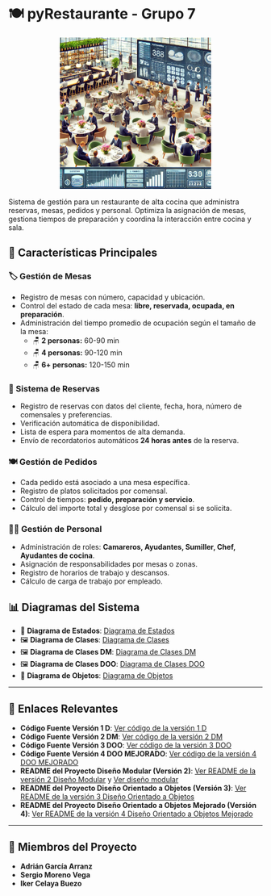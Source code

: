 # 🍽️ pyRestaurante - Grupo 7

<p align="center">
  <img src="/imagenRestaurante/restaurante.png" alt="Imagen Restaurante" width="300"/>
</p>

Sistema de gestión para un restaurante de alta cocina que administra reservas, mesas, pedidos y personal. 
Optimiza la asignación de mesas, gestiona tiempos de preparación y coordina la interacción entre cocina y sala.

## 📌 Características Principales

### 🏷️ Gestión de Mesas
- Registro de mesas con número, capacidad y ubicación.
- Control del estado de cada mesa: **libre, reservada, ocupada, en preparación**.
- Administración del tiempo promedio de ocupación según el tamaño de la mesa:
  - 🪑 **2 personas:** 60-90 min
  - 🪑 **4 personas:** 90-120 min
  - 🪑 **6+ personas:** 120-150 min

### 📆 Sistema de Reservas
- Registro de reservas con datos del cliente, fecha, hora, número de comensales y preferencias.
- Verificación automática de disponibilidad.
- Lista de espera para momentos de alta demanda.
- Envío de recordatorios automáticos **24 horas antes** de la reserva.

### 🍽️ Gestión de Pedidos
- Cada pedido está asociado a una mesa específica.
- Registro de platos solicitados por comensal.
- Control de tiempos: **pedido, preparación y servicio**.
- Cálculo del importe total y desglose por comensal si se solicita.

### 👨‍🍳 Gestión de Personal
- Administración de roles: **Camareros, Ayudantes, Sumiller, Chef, Ayudantes de cocina**.
- Asignación de responsabilidades por mesas o zonas.
- Registro de horarios de trabajo y descansos.
- Cálculo de carga de trabajo por empleado.

## 📊 Diagramas del Sistema

- 🔄 **Diagrama de Estados**: [Diagrama de Estados](/ModeloDeDominio/imagenes/DiagramaDeEstados.svg)
- 🖼️ **Diagrama de Clases**: [Diagrama de Clases](/ModeloDeDominio/imagenes/DiagramaDeClases.svg)
- 🖼️ **Diagrama de Clases DM**: [Diagrama de Clases DM](/ModeloDeDominio/imagenes/DiagramaDeClasesDM.svg)
- 🖼️ **Diagrama de Clases DOO**: [Diagrama de Clases DOO](/ModeloDeDominio/imagenes/DiagramaDeClasesDOO.svg)
- 🧩 **Diagrama de Objetos**: [Diagrama de Objetos](/ModeloDeDominio/imagenes/DiagramaDeObjetos.svg)

---

## 📄 Enlaces Relevantes

- **Código Fuente Versión 1 D**: [Ver código de la versión 1 D](/src-v001/src/)
- **Código Fuente Versión 2 DM**: [Ver código de la versión 2 DM](/src-v002/)
- **Código Fuente Versión 3 DOO**: [Ver código de la versión 3 DOO](/src-v003/)
- **Código Fuente Versión 4 DOO MEJORADO**: [Ver código de la versión 4 DOO MEJORADO](/src-v004/)
- **README del Proyecto Diseño Modular (Versión 2)**: [Ver README de la versión 2 Diseño Modular](/src-v002/README.md) y [Ver diseño modular](/documentos/diseñoModular.md)
- **README del Proyecto Diseño Orientado a Objetos (Versión 3)**: [Ver README de la versión 3 Diseño Orientado a Objetos](/src-v003/readme.md)
- **README del Proyecto Diseño Orientado a Objetos Mejorado (Versión 4)**: [Ver README de la versión 4 Diseño Orientado a Objetos Mejorado](/src-v004/readme.md)

---

## 👥 **Miembros del Proyecto**

- **Adrián García Arranz**
- **Sergio Moreno Vega**
- **Iker Celaya Buezo**
